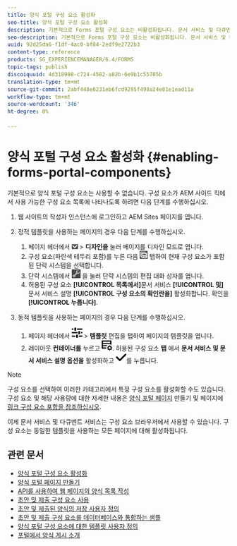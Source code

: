 ```yaml
---
title: 양식 포털 구성 요소 활성화
seo-title: 양식 포털 구성 요소 활성화
description: 기본적으로 Forms 포털 구성 요소는 비활성화됩니다. 문서 서비스 및 다큐멘트 서비스 활성화 그룹을 예측하여 Forms 포털 구성 요소를 활성화합니다.
seo-description: 기본적으로 Forms 포털 구성 요소는 비활성화됩니다. 문서 서비스 및 다큐멘트 서비스 활성화 그룹을 예측하여 Forms 포털 구성 요소를 활성화합니다.
uuid: 92d25da6-f1df-4ac0-bf84-2edf9e2722b3
content-type: reference
products: SG_EXPERIENCEMANAGER/6.4/FORMS
topic-tags: publish
discoiquuid: 4d318908-c724-4582-a82b-6e9b1c55705b
translation-type: tm+mt
source-git-commit: 2abf448e0231eb6fcd9295f498a24e81e1ead11a
workflow-type: tm+mt
source-wordcount: '346'
ht-degree: 0%

---
```



# 양식 포털 구성 요소 활성화 {#enabling-forms-portal-components}

기본적으로 양식 포털 구성 요소는 사용할 수 없습니다. 구성 요소가 AEM 사이드 킥에서 사용 가능한 구성 요소 목록에 나타나도록 하려면 다음 단계를 수행하십시오.

1. 웹 사이트의 작성자 인스턴스에 로그인하고 AEM Sites 페이지를 엽니다.

1. 정적 템플릿을 사용하는 페이지의 경우 다음 단계를 수행하십시오.

   1. 페이지 헤더에서 ![캔버스 드롭다운](assets/canvas-drop-down.png) > **디자인을** 눌러 페이지를 디자인 모드로 엽니다.
   1. 구성 요소(파란색 테두리 포함)를 누른 다음 ![필드 수준을](assets/field-level.png) 탭하여 현재 구성 요소가 포함된 단락 시스템을 선택합니다.
   1. 단락 시스템에서 ![settings_icon](assets/settings_icon.png) 을 눌러 단락 시스템의 편집 대화 상자를 엽니다.
   1. 허용된 구성 요소 **[!UICONTROL 목록에서]**&#x200B;문서 서비스 **[!UICONTROL 및]** 문서 서비스 설명 **[!UICONTROL 구성 요소의 확인란을]** 활성화합니다. 확인을 **[!UICONTROL 누릅니다]**.

1. 동적 템플릿을 사용하는 페이지의 경우 다음 단계를 수행하십시오.

   1. 페이지 헤더에서 ![속성](assets/properties.png) > **템플릿** 편집을 탭하여 페이지의 템플릿을 엽니다.
   1. 레이아웃 **컨테이너를** 누르고 ![피드 관리를 누릅니다](assets/FeedManagement.png). 허용된 구성 요소 **탭** 에서 **문서 서비스 및 문서 서비스 설명 옵션을** 활성화하고 ![aem_6_3_forms_save](assets/aem_6_3_forms_save.png)를 누릅니다.

>[!NOTE]
>
>구성 요소를 선택하여 이러한 카테고리에서 특정 구성 요소를 활성화할 수도 있습니다. 구성 요소 및 해당 사용량에 대한 자세한 내용은 [양식 포털 페이지](/help/forms/using/creating-form-portal-page.md) 만들기 및 페이지에 [링크 구성 요소 포함을 참조하십시오](/help/forms/using/embedding-link-component-page.md).

이제 문서 서비스 및 다큐멘트 서비스는 구성 요소 브라우저에서 사용할 수 있습니다. 구성 요소는 동일한 템플릿을 사용하는 모든 페이지에 대해 활성화됩니다.

## 관련 문서

* [양식 포털 구성 요소 활성화](/help/forms/using/enabling-forms-portal-components.md)
* [양식 포털 페이지 만들기](/help/forms/using/creating-form-portal-page.md)
* [API를 사용하여 웹 페이지의 양식 목록 작성](/help/forms/using/listing-forms-webpage-using-apis.md)
* [초안 및 제출 구성 요소 사용](/help/forms/using/draft-submission-component.md)
* [초안 및 제출된 양식의 저장 사용자 정의](/help/forms/using/draft-submission-component.md)
* [초안 및 제출 구성 요소를 데이터베이스와 통합하는 샘플](/help/forms/using/integrate-draft-submission-database.md)
* [양식 포털 구성 요소에 대한 템플릿 사용자 정의](/help/forms/using/customizing-templates-forms-portal-components.md)
* [포털에서 양식 게시 소개](/help/forms/using/introduction-publishing-forms.md)
